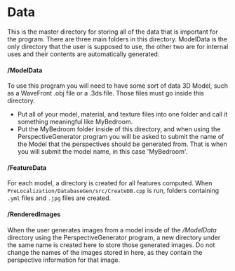 Data
====

This is the master directory for storing all of the data that is important for the program. There are three main folders in this directory. ModelData is the only directory that the user is supposed to use, the other two are for internal uses and their contents are automatically generated. 

#### /ModelData

To use this program you will need to have some sort of data 3D Model, such as a WaveFront .obj file or a .3ds file. Those files must go inside this directory. 
* Put all of your model, material, and texture files into one folder and call it something meaningful like MyBedroom.
* Put the MyBedroom folder inside of this directory, and when using the PerspectiveGenerator program you will be asked to submit the name of the Model that the perspectives should be generated from. That is when you will submit the model name, in this case 'MyBedroom'.


#### /FeatureData

For each model, a directory is created for all features computed. When `PreLocalization/DatabaseGen/src/CreateDB.cpp` is run, folders containing `.yml` files and `.jpg` files are created.



#### /RenderedImages

When the user generates images from a model inside of the */ModelData* directory using the PerspectiveGenerator program, a new directory under the same name is created here to store those generated images. 
Do not change the names of the images stored in here, as they contain the perspective information for that image.